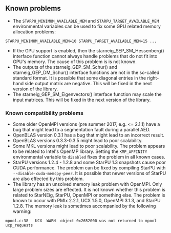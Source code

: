 ## Known problems

- The `STARPU_MINIMUM_AVAILABLE_MEM` and `STARPU_TARGET_AVAILABLE_MEM`
  environmental variables can be used to fix some GPU related memory allocation
  problems:
```
STARPU_MINIMUM_AVAILABLE_MEM=10 STARPU_TARGET_AVAILABLE_MEM=15 ...
```
- If the GPU support is enabled, then the starneig_SEP_SM_Hessenberg()
  interface function cannot always handle problems that do not fit into GPU's
  memory. The cause of this problem is is not known.
- The outputs of the starneig_GEP_SM_Schur() and starneig_GEP_DM_Schur()
  interface functions are not in the so-called standard format. It is possible
  that some diagonal entries in the right-hand side output matrix are negative.
  This will be fixed in the next version of the library.
- The starneig_GEP_SM_Eigenvectors() interface function may scale the input
  matrices. This will be fixed in the next version of the library.

### Known compatibility problems

- Some older OpenMPI versions (pre summer 2017, e.g. <= 2.1.1) have a bug that
  might lead to a segmentation fault during a parallel AED.
- OpenBLAS version 0.3.1 has a bug that might lead to an incorrect result.
- OpenBLAS versions 0.3.3-0.3.5 might lead to poor scalability.
- Some MKL versions might lead to poor scalability. The problem appears to be
  related to Intel's OpenMP library. Setting the `KMP_AFFINITY` environmental
  variable to `disabled` fixes the problem in all known cases.
- StarPU versions 1.2.4 - 1.2.8 and some StarPU 1.3 snapshots cause poor CUDA
  performance. The problem can be fixed by compiling StarPU with
  `--disable-cuda-memcpy-peer`. It is possible that newer versions of StarPU
  are also effected by this problem.
- The library has an unsolved memory leak problem with OpenMPI. Only large
  problem sizes are effected. It is not known whether this problem is related
  to StarNEig, StarPU, OpenMPI or something else. The problem is known to occur
  with PMIx 2.2.1, UCX 1.5.0, OpenMPI 3.1.3, and StarPU 1.2.8. The memory leak
  is sometimes accompanied by the following warning:
```
mpool.c:38   UCX  WARN  object 0x2652000 was not returned to mpool ucp_requests
```
  
